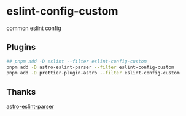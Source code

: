 # eslint-config-custom

common eslint config

## Plugins

```bash
## pnpm add -D eslint --filter eslint-config-custom
pnpm add -D astro-eslint-parser --filter eslint-config-custom
pnpm add -D prettier-plugin-astro --filter eslint-config-custom
```

## Thanks

[astro-eslint-parser](https://github.com/ota-meshi/astro-eslint-parser)